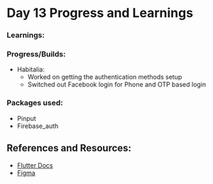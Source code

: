 # Day 13 Progress and Learnings

### Learnings:

### Progress/Builds:
- Habitalia:
  - Worked on getting the authentication methods setup
  - Switched out Facebook login for Phone and OTP based login

### Packages used:
- Pinput
- Firebase_auth


## References and Resources:
- [Flutter Docs](https://docs.flutter.dev/)
- [Figma](https://www.figma.com)
